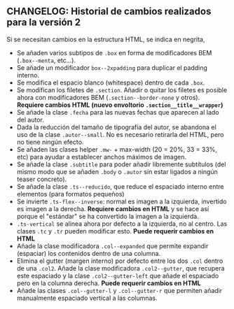 ## CHANGELOG: Historial de cambios realizados para la versión 2

Si se necesitan cambios en la estructura HTML, se indica en negrita,

- Se añaden varios subtipos de `.box` en forma de modificadores BEM (`.box--menta`, etc...).
- Se añade un modificador `box--2xpadding` para duplicar el padding interno.
- Se modifica el espacio blanco (whitespace) dentro de cada `.box`.
- Se modifican los filetes de `.section`. Añadir o quitar los filetes es posible ahora con modificadores BEM (`.section--border-none` y otros). **Requiere cambios HTML (nuevo envoltorio `.section__title__wrapper`)**
- Se añade la clase `.fecha` para las nuevas fechas que aparecen al lado del autor.
- Dada la reducción del tamaño de tipografía del autor, se abandona el uso de la clase `.autor--small`. No es necesario retirarla del HTML, pero no tiene ningún efecto.
- Se añaden las clases helper `.mw-` + max-width (20 = 20%, 33 = 33%, etc) para ayudar a establecer anchos máximos de imagen.
- Se añade la clase `.subtitle` para poder añadir libremente subtítulos (del mismo modo que se añaden `.body` o `.autor` sin estar ligados a ningún teaser concreto).
- Se añade la clase `.ts--reducido`, que reduce el espaciado interno entre elementos (para formatos pequeños)
- Se invierte `.ts-flex--inverse`: normal es imagen a la izquierda, invertido es imagen a la derecha. **Requiere cambios en HTML** y se hace así porque el "estándar" se ha convertido la imagen a la izquierda.
- `.ts-vertical` se alinea ahora por defecto a la izquierda, no al centro. Las clases `.tc` y `.tr` pueden modificar esto. **Puede requerir cambios en HTML**
- Añade la clase modificadora `.col--expanded` que permite expandir (espaciar) los contenidos dentro de una columna.
- Elimina el gutter (margen interno) por defecto entre los dos `.col` dentro de una `.col2`. Añade la clase modificadora `.col2--gutter`, que recupera este espaciado y la clase `.col2--gutter-left` que añade el espaciado pero en la columna derecha. **Puede requerir cambios en HTML**
- Añade las clases `.col--gutter-l` y `.col--gutter-r` que permiten añadir manualmente espaciado vertical a las columnas.
